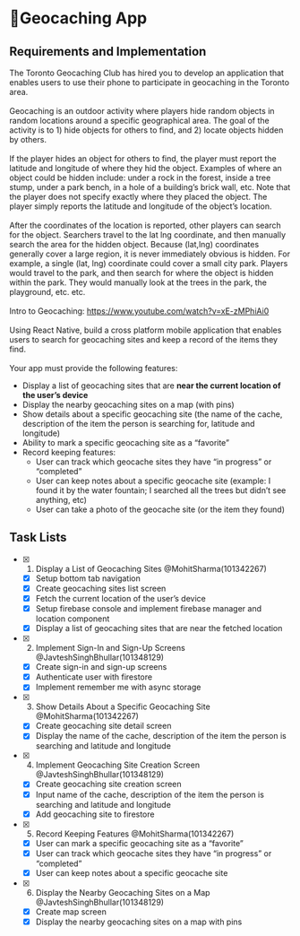 # 📍Geocaching App

## Requirements and Implementation
The Toronto Geocaching Club has hired you to develop an application that enables users to use
their phone to participate in geocaching in the Toronto area.
<br><br>
Geocaching is an outdoor activity where players hide random objects in random locations
around a specific geographical area. The goal of the activity is to 1) hide objects for others to
find, and 2) locate objects hidden by others.
<br><br>
If the player hides an object for others to find, the player must report the latitude and longitude
of where they hid the object. Examples of where an object could be hidden include: under a
rock in the forest, inside a tree stump, under a park bench, in a hole of a building’s brick wall,
etc. Note that the player does not specify exactly where they placed the object. The player
simply reports the latitude and longitude of the object’s location.
<br><br>
After the coordinates of the location is reported, other players can search for the object.
Searchers travel to the lat lng coordinate, and then manually search the area for the hidden
object. Because (lat,lng) coordinates generally cover a large region, it is never immediately
obvious is hidden. For example, a single (lat, lng) coordinate could cover a small city park.
Players would travel to the park, and then search for where the object is hidden within the park.
They would manually look at the trees in the park, the playground, etc. etc.
<br><br>
Intro to Geocaching: https://www.youtube.com/watch?v=xE-zMPhiAi0
<br><br>
Using React Native, build a cross platform mobile application that enables users to search for
geocaching sites and keep a record of the items they find.
<br><br>
Your app must provide the following features:
- Display a list of geocaching sites that are **near the current location of the user’s
device**
- Display the nearby geocaching sites on a map (with pins)
- Show details about a specific geocaching site (the name of the cache, description of the
item the person is searching for, latitude and longitude)
- Ability to mark a specific geocaching site as a “favorite”
- Record keeping features:
  - User can track which geocache sites they have “in progress” or “completed”
  - User can keep notes about a specific geocache site (example: I found it by the
water fountain; I searched all the trees but didn’t see anything, etc)
  - User can take a photo of the geocache site (or the item they found)

## Task Lists
- [x] 1. Display a List of Geocaching Sites @MohitSharma(101342267)
  - [x] Setup bottom tab navigation
  - [x] Create geocaching sites list screen
  - [x] Fetch the current location of the user’s device
  - [x] Setup firebase console and implement firebase manager and location component
  - [x] Display a list of geocaching sites that are near the fetched location

- [x] 2. Implement Sign-In and Sign-Up Screens @JavteshSinghBhullar(101348129)
  - [x] Create sign-in and sign-up screens
  - [x] Authenticate user with firestore
  - [x] Implement remember me with async storage

- [x] 3. Show Details About a Specific Geocaching Site @MohitSharma(101342267)
  - [x] Create geocaching site detail screen
  - [x] Display the name of the cache, description of the item the person is searching and latitude and longitude

- [x] 4. Implement Geocaching Site Creation Screen @JavteshSinghBhullar(101348129)
  - [x] Create geocaching site creation screen
  - [x] Input name of the cache, description of the item the person is searching and latitude and longitude
  - [x] Add geocaching site to firestore

- [x] 5. Record Keeping Features @MohitSharma(101342267)
  - [x] User can mark a specific geocaching site as a “favorite”
  - [x] User can track which geocache sites they have “in progress” or “completed”
  - [x] User can keep notes about a specific geocache site

- [x] 6. Display the Nearby Geocaching Sites on a Map @JavteshSinghBhullar(101348129)
  - [x] Create map screen
  - [x] Display the nearby geocaching sites on a map with pins
